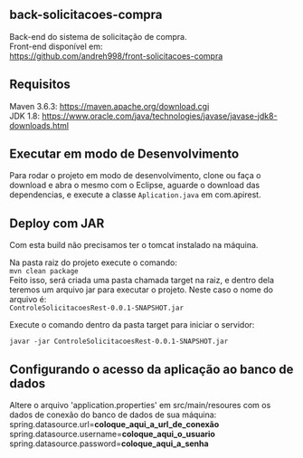 ## back-solicitacoes-compra

Back-end do sistema de solicitação de compra. <br/>
Front-end disponível em: <br/>
https://github.com/andreh998/front-solicitacoes-compra

## Requisitos

Maven 3.6.3: https://maven.apache.org/download.cgi <br/>
JDK 1.8: https://www.oracle.com/java/technologies/javase/javase-jdk8-downloads.html <br/>

## Executar em modo de Desenvolvimento

Para rodar o projeto em modo de desenvolvimento, clone ou faça o download e abra o mesmo com o Eclipse, aguarde o download das dependencias, e execute a classe `Aplication.java` em com.apirest.

## Deploy com JAR

Com esta build não precisamos ter o tomcat instalado na máquina.

Na pasta raiz do projeto execute o comando: <br/>
`mvn clean package` <br/>
Feito isso, será criada uma pasta chamada target na raiz, e dentro dela teremos um arquivo jar para executar o projeto. Neste caso o nome do arquivo é: <br/>
`ControleSolicitacoesRest-0.0.1-SNAPSHOT.jar`

Execute o comando dentro da pasta target para iniciar o servidor: <br/>

`javar -jar ControleSolicitacoesRest-0.0.1-SNAPSHOT.jar` <br/>


## Configurando o acesso da aplicação ao banco de dados

Altere o arquivo 'application.properties' em src/main/resoures com os dados de conexão do banco de dados de sua máquina: <br/>
spring.datasource.url=**coloque_aqui_a_url_de_conexão** <br/>
spring.datasource.username=**coloque_aqui_o_usuario** <br/>
spring.datasource.password=**coloque_aqui_a_senha** <br/>


